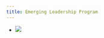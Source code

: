 ```yaml
---
title: Emerging Leadership Program
---
```


- ![](https://firebasestorage.googleapis.com/v0/b/firescript-577a2.appspot.com/o/imgs%2Fapp%2FReligion%2FwvbHigNsi7.png?alt=media&token=5c925127-3e19-4bf2-841d-c7dc065ac734)
